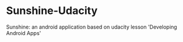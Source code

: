 # Sunshine-Udacity
Sunshine: an android application based on udacity lesson 'Developing Android Apps'
